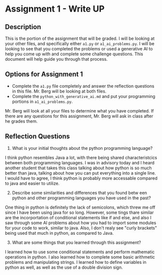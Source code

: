 # Assignment 1 - Write UP

## Description
This is the portion of the assignment that will be graded.  I will be looking at your other files, and specifically either `a1.py` or `a1_ai_problems.py`.  I will be looking to see that you completed the problems or used a generative AI to help you come up with and complete some challenge questions.  This document will help guide you through that process.

## Options for Assignment 1
- Complete the `a1.py` file completely and answer the reflection questions in this file.  Mr. Berg will be looking at both files.
- Complete the `python_with_generative_ai.md` and put your programming portions in `a1_ai_problems.py`.

Mr. Berg will look at all your files to determine what you have completed.  If there are any questions for this assignment, Mr. Berg will ask in class after he grades them.


## Reflection Questions

1. What is your initial thoughts about the python programming language?

I think python resembles Java a lot, with there being shared characteristcics between both programming languages. I was in advisory today and I heard another student that takes this class talking about how python is so much better than java, talking about how you can put everything into a single line. I would have to agree, I think python is probably more accessable compared to java and easier to utilize.

2. Describe some similarities and differences that you found betw een python and other programming languages you have used in the past?

One thing in python is definitely the lack of semicolons, which threw me off since I have been using java for so long. However, some tings thare similar are the incorportation of conditional statements like if and else, and also I saw through some AI problems about how you had to import some modules for your code to work, similar to java. Also, I don't realy see "curly brackets" being used that much in python, as compared to Java. 


3. What are some things that you learned through this assignment?

I learned how to use some conditional statements and perform mathematic operations in python. I also learned how to complete some basic arithmetic problems and manipulating strings. I learned how to define variables in python as well, as well as the use of a double division sign. 